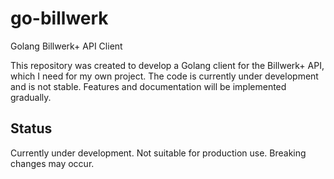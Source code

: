 # go-billwerk

Golang Billwerk+ API Client

This repository was created to develop a Golang client for the Billwerk+ API, which I need for my own project. The code is currently under development and is not stable. Features and documentation will be implemented gradually.

## Status

Currently under development. Not suitable for production use. Breaking changes may occur.
